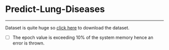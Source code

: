 # Predict-Lung-Diseases
---
Dataset is quite huge so [click here](https://www.kaggle.com/paultimothymooney/chest-xray-pneumonia) to download the dataset.

* [ ] The epoch value is exceeding 10% of the system memory hence an error is thrown.